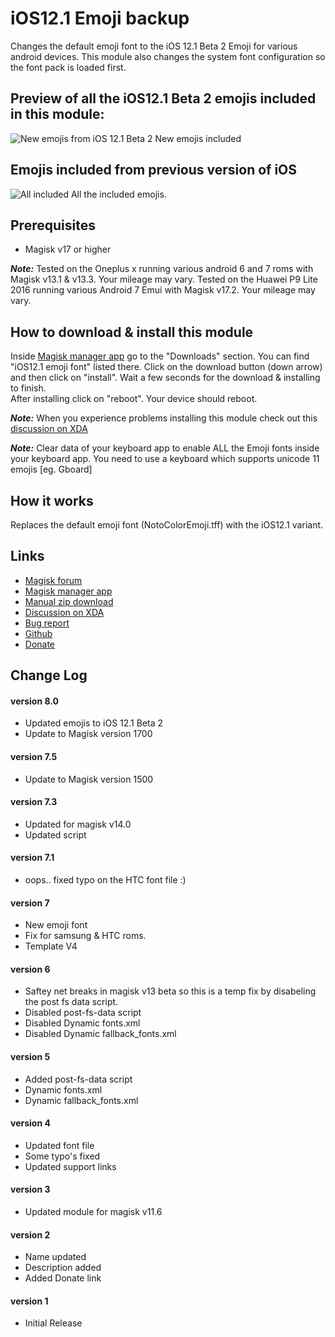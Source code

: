 # iOS12.1 Emoji backup
Changes the default emoji font to the iOS 12.1 Beta 2 Emoji for various android devices.
This module also changes the system font configuration so the font pack is loaded first.

## Preview of all the iOS12.1 Beta 2 emojis included in this module:
![New emojis from iOS 12.1 Beta 2](http://i.imgur.com/427hyua)
New emojis included

## Emojis included from previous version of iOS
![All included](http://i.imgur.com/Scr2QQq.jpg)
All the included emojis.

## Prerequisites
* Magisk v17 or higher

**_Note:_** 
Tested on the Oneplus x running various android 6 and 7 roms with Magisk v13.1 & v13.3. Your mileage may vary.
Tested on the Huawei P9 Lite 2016 running various Android 7 Emui with Magisk v17.2. Your mileage may vary.

## How to download & install this module
Inside [Magisk manager app](https://play.google.com/store/apps/details?id=com.topjohnwu.magisk) go to the "Downloads" section. 
You can find "iOS12.1 emoji font" listed there. 
Click on the download button (down arrow) and then click on "install". 
Wait a few seconds for the download & installing to finish.  
After installing click on "reboot". Your device should reboot. 

**_Note:_** When you experience problems installing this module check out this [discussion on XDA](https://forum.xda-developers.com/apps/magisk/magisk-ios10-emoji-font-t3596503)

**_Note:_** 
Clear data of your keyboard app to enable ALL the Emoji fonts inside your keyboard app.
You need to use a keyboard which supports unicode 11 emojis [eg. Gboard]

## How it works
Replaces the default emoji font (NotoColorEmoji.tff) with the iOS12.1 variant. 

## Links
* [Magisk forum](https://forum.xda-developers.com/apps/magisk/official-magisk-v7-universal-systemless-t3473445)
* [Magisk manager app](https://play.google.com/store/apps/details?id=com.topjohnwu.magisk)
* [Manual zip download](https://drive.google.com/drive/folders/0BzOEHiXH09zFTnVKNjAtZUVlR3c?usp=sharing)
* [Discussion on XDA](https://forum.xda-developers.com/apps/magisk/magisk-ios10-emoji-font-t3596503)
* [Bug report](https://github.com/Magisk-Modules-Repo/Magisk-ios10-Emoji-font/issues/new)
* [Github](https://github.com/Magisk-Modules-Repo/Magisk-ios10-Emoji-font)
* [Donate](http://paypal.me/jeanpierrewolters/5)

## Change Log
#### version 8.0
* Updated emojis to iOS 12.1 Beta 2
* Update to Magisk version 1700

#### version 7.5
* Update to Magisk version 1500

#### version 7.3
* Updated for magisk v14.0
* Updated script

#### version 7.1
* oops.. fixed typo on the HTC font file :)

#### version 7
* New emoji font
* Fix for samsung & HTC roms.
* Template V4

#### version 6
* Saftey net breaks in magisk v13 beta so this is a temp fix by disabeling the post fs data script.
* Disabled  post-fs-data script
* Disabled Dynamic fonts.xml
* Disabled Dynamic fallback_fonts.xml

#### version 5
* Added  post-fs-data script
* Dynamic fonts.xml
* Dynamic fallback_fonts.xml

#### version 4
* Updated font file
* Some typo's fixed
* Updated support links

#### version 3
* Updated module for magisk v11.6

#### version 2
* Name updated
* Description added
* Added Donate link

#### version 1
* Initial Release
